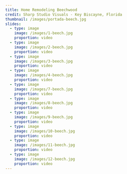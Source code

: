 ```yaml
---
title: Home Remodeling Beechwood
credit: Sharp Studio Visuals - Key Biscayne, Florida
thumbnail: /images/portada-beech.jpg
slides:
  - type: image
    image: /images/1-beech.jpg
    proportion: video
  - type: image
    image: /images/2-beech.jpg
    proportion: video
  - type: image
    image: /images/3-beech.jpg
    proportion: video
  - type: image
    image: /images/4-beech.jpg
    proportion: video
  - type: image
    image: /images/7-beech.jpg
    proportion: video
  - type: image
    image: /images/8-beech.jpg
    proportion: video
  - type: image
    image: /images/9-beech.jpg
    proportion: video
  - type: image
    image: /images/10-beech.jpg
    proportion: video
  - type: image
    image: /images/11-beech.jpg
    proportion: video
  - type: image
    image: /images/12-beech.jpg
    proportion: video
---
```

